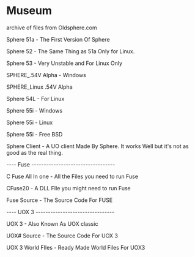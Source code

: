 # Museum
archive of files from Oldsphere.com

Sphere 51a - The First Version Of Sphere

Sphere 52 - The Same Thing as 51a Only for Linux.

Sphere 53 - Very Unstable and For Linux Only

SPHERE_.54V Alpha - Windows

SPHERE_Linux .54V Alpha

Sphere 54L - For Linux

Sphere 55i - Windows

Sphere 55i - Linux

Sphere 55i - Free BSD



Sphere Client - A UO client Made By Sphere. It works Well but it's not as good as the real thing.


---- Fuse ----------------------------------

C Fuse All In one - All the Files you need to run Fuse

CFuse20 - A DLL FIle you might need to run Fuse

Fuse Source - The Source Code For FUSE


---- UOX 3 --------------------------------

UOX 3 - Also Known As UOX classic

UOX# Source - The Source Code For UOX 3

UOX 3 World FIles - Ready Made World Files For UOX3

